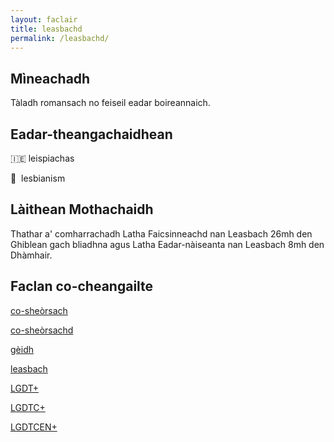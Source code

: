 ```yaml
---
layout: faclair
title: leasbachd
permalink: /leasbachd/
---
```


## Mìneachadh

Tàladh romansach no feiseil eadar boireannaich.

## Eadar-theangachaidhean

&#x1f1ee;&#x1f1ea; leispiachas

&#x1f3f4;&#xe0067;&#xe0062;&#xe0065;&#xe006e;&#xe0067;&#xe007f;  lesbianism

## Làithean Mothachaidh

Thathar a' comharrachadh Latha Faicsinneachd nan Leasbach 26mh den Ghiblean gach bliadhna agus Latha Eadar-nàiseanta nan Leasbach 8mh den Dhàmhair.

## Faclan co-cheangailte

[co-sheòrsach](https://faclair.lgbt/co-sheorsach/)

[co-sheòrsachd](https://faclair.lgbt/co-sheorsachd/)

[gèidh](https://faclair.lgbt/geidh/)

[leasbach](https://faclair.lgbt/leasbach/)

[LGDT+](https://faclair.lgbt/lgdt/)

[LGDTC+](https://faclair.lgbt/lgdtc/)

[LGDTCEN+](https://faclair.lgbt/lgdtcen/)